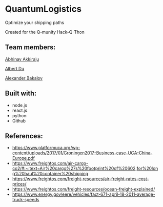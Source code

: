 # QuantumLogistics
Optimize your shipping paths

Created for the Q-munity Hack-Q-Thon

## Team members:
[Abhinav Akkiraju](https://github.com/AbhinavAkkiraju)

[Albert Du](http://github.com/albert-du)

[Alexander Bakalov](https://github.com/Perrytheplaty43)

## Built with:
* node.js
* react.js
* python
* Github

## References:
* https://www.platformuca.org/wp-content/uploads/2017/01/Groningen2017-Business-case-UCA-China-Europe.pdf
* https://www.freightos.com/air-cargo-co2/#:~:text=Air%20cargo%27s%20footprint%20of%20602,for%20long%20haul%20container%20shipping
* https://www.freightos.com/freight-resources/air-freight-rates-cost-prices/
* https://www.freightos.com/freight-resources/ocean-freight-explained/
* https://www.energy.gov/eere/vehicles/fact-671-april-18-2011-average-truck-speeds

